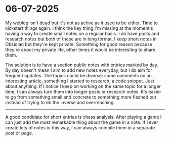 # 06-07-2025

My weblog isn't dead but it's not as active as it used to be either. Time to kickstart things again. I think the key thing I'm missing at the momentis having a way to create small notes on a regular basis. I do have posts and research notes but both of these are in long format. I keep short notes in Obsidian but they're kept private. Something for good reason because they're about my private life, other times it would be interesting to share them.

The solution is to have a section public notes with entries marked by day. By day doesn't mean I aim to add new notes everyday, but I do aim for frequent updates. The topics could be diverse: some comments on an interesting article, something I started to research, a code snippet. Just about anything. If I notice I keep on working on the same topic for a longer time, I can always turn them into longer posts or research notes. It's easier to go from something small and concrete to something more fleshed out instead of trying to do the inverse and overreaching.

---

A good candidate for short entries is chess analysis. After playing a game I can just add the most remarkable thing about the game in a note. If I ever create lots of notes in this way, I can always compile them in a separate post or page.
